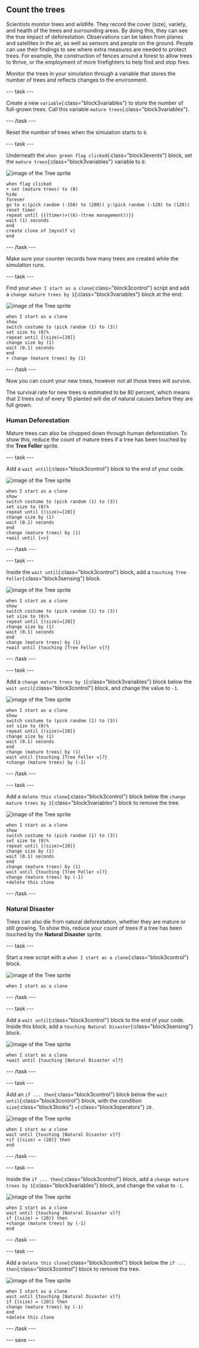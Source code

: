 ## Count the trees
<div border-left: solid; border-width:10px; border-color: #0faeb0; background-color: aliceblue; padding: 10px;
color: #0faeb0>
Scientists monitor trees and wildlife. They record the cover (size), variety, and health of the trees and surrounding areas. By doing this, they can see the true impact of deforestation. Observations can be taken from planes and satellites in the air, as well as sensors and people on the ground. People can use their findings to see where extra measures are needed to protect trees. For example, the construction of fences around a forest to allow trees to thrive, or the employment of more firefighters to help find and stop fires.
</div>

Monitor the trees in your simulation through a variable that stores the number of trees and reflects changes to the environment. 

--- task ---

Create a new `variable`{:class="block3variables"} to store the number of full-grown trees. Call this variable `mature trees`{:class="block3variables"}.

--- /task ---

Reset the number of trees when the simulation starts to `0`.

--- task ---

Underneath the `when green flag clicked`{:class="block3events"} block, set the `mature trees`{:class="block3variables"} variable to `0`:

![image of the Tree sprite](images/tree-sprite.png)

```blocks3
when flag clicked
+ set (mature trees) to (0)
hide
forever
go to x:(pick random (-150) to (200)) y:(pick random (-120) to (120))
reset timer
repeat until {{(timer)>((6)-(tree management))}}
wait (1) seconds
end
create clone of [myself v]
end
```

--- /task ---

Make sure your counter records how many trees are created while the simulation runs.

--- task ---

Find your `when I start as a clone`{:class="block3control"} script and add a `change mature trees by 1`{:class="block3variables"} block at the end:

![image of the Tree sprite](images/tree-sprite.png)

```blocks3
when I start as a clone
show
switch costume to (pick random (1) to (3))
set size to (0)%
repeat until {(size)=[20]}
change size by (1)
wait (0.1) seconds
end
+ change (mature trees) by (1)
```

--- /task ---

Now you can count your new trees, however not all those trees will survive. 

<div border-left: solid; border-width:10px; border-color: #0faeb0; background-color: aliceblue; padding: 10px;
color: #0faeb0>
The survival rate for new trees is estimated to be 80 percent, which means that 2 trees out of every 10 planted will die of natural causes before they are full grown. 
</div>

### Human Deforestation
Mature trees can also be chopped down through human deforestation. To show this, reduce the count of mature trees if a tree has been touched by the **Tree Feller** sprite. 

--- task ---

Add a `wait until`{:class="block3control"} block to the end of your code.

![image of the Tree sprite](images/tree-sprite.png)
```blocks3
when I start as a clone
show
switch costume to (pick random (1) to (3))
set size to (0)%
repeat until {(size)=[20]}
change size by (1)
wait (0.1) seconds
end
change (mature trees) by (1)
+wait until {<>}
```

--- /task ---

--- task ---

Inside the `wait until`{:class="block3control"} block, add a `touching Tree Feller`{:class="block3sensing"} block.

![image of the Tree sprite](images/tree-sprite.png)
```blocks3
when I start as a clone
show
switch costume to (pick random (1) to (3))
set size to (0)%
repeat until {(size)=[20]}
change size by (1)
wait (0.1) seconds
end
change (mature trees) by (1)
+wait until {touching [Tree Feller v]?}
```

--- /task ---

--- task ---

Add a `change mature trees by 1`{:class="block3variables"} block below the `wait until`{:class="block3control"} block, and change the value to `-1`.

![image of the Tree sprite](images/tree-sprite.png)
```blocks3
when I start as a clone
show
switch costume to (pick random (1) to (3))
set size to (0)%
repeat until {(size)=[20]}
change size by (1)
wait (0.1) seconds
end
change (mature trees) by (1)
wait until {touching [Tree Feller v]?}
+change (mature trees) by (-1)
```

--- /task ---

--- task ---

Add a `delete this clone`{:class="block3control"} block below the `change mature trees by 1`{:class="block3variables"} block to remove the tree.

![image of the Tree sprite](images/tree-sprite.png)
```blocks3
when I start as a clone
show
switch costume to (pick random (1) to (3))
set size to (0)%
repeat until {(size)=[20]}
change size by (1)
wait (0.1) seconds
end
change (mature trees) by (1)
wait until {touching [Tree Feller v]?}
change (mature trees) by (-1)
+delete this clone
```

--- /task ---

### Natural Disaster
Trees can also die from natural deforestation, whether they are mature or still growing. To show this, reduce your count of trees if a tree has been touched by the **Natural Disaster** sprite.

--- task ---

Start a new script with a `when I start as a clone`{:class="block3control"} block.

![image of the Tree sprite](images/tree-sprite.png)

```blocks3
when I start as a clone
```

--- /task ---

--- task ---

Add a `wait until`{:class="block3control"} block to the end of your code. Inside this block, add a `touching Natural Disaster`{:class="block3sensing"} block.

![image of the Tree sprite](images/tree-sprite.png)

```blocks3
when I start as a clone
+wait until {touching [Natural Disaster v]?}
```

--- /task ---

--- task ---

Add an `if ... then`{:class="block3control"} block below the `wait until`{:class="block3control"} block, with the condition `size`{:class="block3looks"} `=`{:class="block3operators"} `20`.

![image of the Tree sprite](images/tree-sprite.png)

```blocks3
when I start as a clone
wait until {touching [Natural Disaster v]?}
+if {(size) = (20)} then
end
```

--- /task ---

--- task ---

Inside the `if ... then`{:class="block3control"} block, add a `change mature trees by 1`{:class="block3variables"} block, and change the value to `-1`.

![image of the Tree sprite](images/tree-sprite.png)

```blocks3
when I start as a clone
wait until {touching [Natural Disaster v]?}
if {(size) = (20)} then
+change (mature trees) by (-1)
end
```

--- /task ---

--- task ---

Add a `delete this clone`{:class="block3control"} block below the `if ... then`{:class="block3control"} block to remove the tree.

![image of the Tree sprite](images/tree-sprite.png)

```blocks3
when I start as a clone
wait until {touching [Natural Disaster v]?}
if {(size) = (20)} then
change (mature trees) by (-1)
end
+delete this clone
```

--- /task ---

--- save ---
